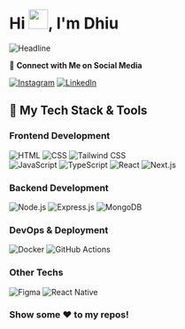 <h1>Hi <img src="https://media.giphy.com/media/hvRJCLFzcasrR4ia7z/giphy.gif" width="35">, I'm Dhiu</h1>

<img src="https://readme-typing-svg.herokuapp.com?color=%236FDA44&size=32&vCenter=true&width=600&height=50&lines=Computer+Science+Student;Full+Stack+Developer;Open-Source+Enthusiast;Web+Designer" alt="Headline" />

💬 **Connect with Me on Social Media**
<br/>

<p>
  <a href="https://www.instagram.com/zxdhiru" target="_blank"><img alt="Instagram" src="https://img.shields.io/badge/Instagram-E4405F?logo=instagram&logoColor=white" /></a>
  <a href="https://www.linkedin.com/in/zxdhiru" target="_blank"><img alt="LinkedIn" src="https://img.shields.io/badge/LinkedIn-0077B5?logo=linkedin&logoColor=white" /></a>
</p>
<h2>🚀 My Tech Stack & Tools</h2>

### Frontend Development

<p>
  <img alt="HTML" src="https://img.shields.io/badge/HTML-%23E34F26.svg?logo=html5&logoColor=white" />
  <img alt="CSS" src="https://img.shields.io/badge/CSS-1572B6?logo=css3&logoColor=fff" />
  <img alt="Tailwind CSS" src="https://img.shields.io/badge/Tailwind%20CSS-%2338B2AC.svg?logo=tailwind-css&logoColor=white" />
  <br/>
  <img alt="JavaScript" src="https://img.shields.io/badge/JavaScript-F7DF1E?logo=javascript&logoColor=000" />
  <img alt="TypeScript" src="https://img.shields.io/badge/TypeScript-007ACC?logo=typescript&logoColor=white" />
  <img alt="React" src="https://img.shields.io/badge/React-45b8d8?logo=react&logoColor=white" />
  <img alt="Next.js" src="https://img.shields.io/badge/Next.js-black?logo=next.js&logoColor=white" />
</p>



### Backend Development

<p>
  <img alt="Node.js" src="https://img.shields.io/badge/Node.js-43853d?logo=node.js&logoColor=white" />
  <img alt="Express.js" src="https://img.shields.io/badge/Express.js-%23404d59.svg?logo=express&logoColor=%2361DAFB" />
  <img alt="MongoDB" src="https://img.shields.io/badge/MongoDB-13aa52?logo=mongodb&logoColor=white" />
</p>



### DevOps & Deployment

<p>
  <img alt="Docker" src="https://img.shields.io/badge/Docker-46a2f1?logo=docker&logoColor=white" />
  <img alt="GitHub Actions" src="https://img.shields.io/badge/GitHub_Actions-2088FF?logo=github-actions&logoColor=white" />
</p>



### Other Techs

<p>
  <img alt="Figma" src="https://img.shields.io/badge/Figma-F24E1E?logo=figma&logoColor=white" />
  <img alt="React Native" src="https://img.shields.io/badge/React_Native-%2320232a.svg?logo=react&logoColor=%2361DAFB" />
</p>

<h3> Show some ❤️ to my repos! </h3>
